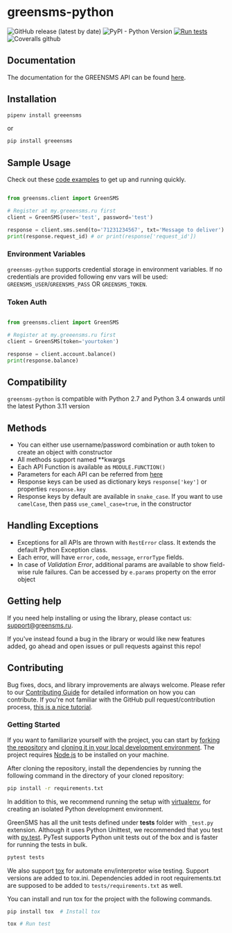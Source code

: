 # greensms-python
![GitHub release (latest by date)](https://img.shields.io/github/v/release/greensms-ru/greensms-python)
![PyPI - Python Version](https://img.shields.io/pypi/pyversions/greensms)
[![Run tests](https://github.com/greensms-ru/greensms-python/workflows/Python%20package/badge.svg)](https://github.com/greensms-ru/greensms-python/actions?query=workflow%3A%22Python+package%22)
![Coveralls github](https://img.shields.io/coveralls/github/greensms-ru/greensms-python)


## Documentation

The documentation for the GREENSMS API can be found [here][apidocs].

## Installation

```bash
pipenv install greeensms
```

or

```bash
pip install greeensms
```

## Sample Usage

Check out these [code examples](examples) to get up and running quickly.

```python

from greensms.client import GreenSMS

# Register at my.greeensms.ru first
client = GreenSMS(user='test', password='test')

response = client.sms.send(to='71231234567', txt='Message to deliver')
print(response.request_id) # or print(response['request_id'])

```

### Environment Variables

`greensms-python` supports credential storage in environment variables. If no credentials are provided following env vars will be used: `GREENSMS_USER`/`GREENSMS_PASS` OR `GREENSMS_TOKEN`.

### Token Auth

```python

from greensms.client import GreenSMS

# Register at my.greeensms.ru first
client = GreenSMS(token='yourtoken')

response = client.account.balance()
print(response.balance)

```

## Compatibility

`greensms-python` is compatible with Python 2.7 and Python 3.4 onwards until the latest Python 3.11 version

## Methods

- You can either use username/password combination or auth token to create an object with constructor
- All methods support named \*\*kwargs
- Each API Function is available as `MODULE.FUNCTION()`
- Parameters for each API can be referred from [here][apidocs]
- Response keys can be used as dictionary keys `response['key']` or properties `response.key`
- Response keys by default are available in `snake_case`. If you want to use `camelCase`, then pass `use_camel_case=true`, in the constructor

## Handling Exceptions

- Exceptions for all APIs are thrown with `RestError` class. It extends the default Python Exception class.
- Each error, will have `error`, `code`, `message`, `errorType` fields.
- In case of _Validation Error_, additional params are available to show field-wise rule failures. Can be accessed by `e.params` property on the error object

## Getting help

If you need help installing or using the library, please contact us: [support@greensms.ru](mailto:support@greensms.ru).

If you've instead found a bug in the library or would like new features added, go ahead and open issues or pull requests against this repo!

## Contributing

Bug fixes, docs, and library improvements are always welcome. Please refer to our [Contributing Guide](CONTRIBUTING.md) for detailed information on how you can contribute.
If you're not familiar with the GitHub pull request/contribution process, [this is a nice tutorial](https://gun.io/blog/how-to-github-fork-branch-and-pull-request/).

### Getting Started

If you want to familiarize yourself with the project, you can start by [forking the repository](https://help.github.com/articles/fork-a-repo/) and [cloning it in your local development environment](https://help.github.com/articles/cloning-a-repository/). The project requires [Node.js](https://nodejs.org) to be installed on your machine.

After cloning the repository, install the dependencies by running the following command in the directory of your cloned repository:

```bash
pip install -r requirements.txt
```

In addition to this, we recommend running the setup with [virtualenv](https://virtualenv.pypa.io/), for creating an isolated Python development environment.

GreenSMS has all the unit tests defined under **tests** folder with `_test.py` extension. Although it uses Python Unittest, we recommended that you test with [py.test](http://pytest.org/). PyTest supports Python unit tests out of the box and is faster for running the tests in bulk.

```bash
pytest tests
```

We also support [tox](https://tox.readthedocs.io/) for automate env/interpretor wise testing. Support versions are added to tox.ini. Dependencies added in root requirements.txt are supposed to be added to `tests/requirements.txt` as well.

You can install and run tox for the project with the following commands.

```bash
pip install tox  # Install tox

tox # Run test

```

[apidocs]: https://api.greensms.ru/

